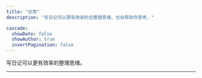 ```yaml
---
title: "日常"
description: "写日记可以更有效率的去整理思绪，也会帮助你思考。"

cascade:
  showDate: false
  showAuthor: true
  invertPagination: false
---
```


写日记可以更有效率的整理思绪。

---